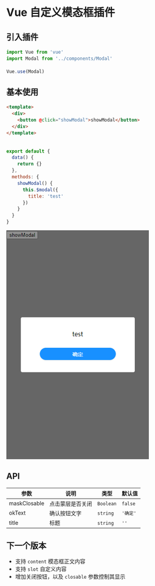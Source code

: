 # Vue 自定义模态框插件

## 引入插件

```js
import Vue from 'vue'
import Modal from '../components/Modal'

Vue.use(Modal)
```

## 基本使用

```html
<template>
  <div>
    <button @click="showModal">showModal</button>
  </div>
</template>
```

```js

export default {
  data() {
    return {}
  },
  methods: {
    showModal() {
      this.$modal({
        title: 'test'
      })
    }
  }
}
```

![img](./docs/images/img.png)

## API
| 参数 | 说明 | 类型 | 默认值 |
| -- | -- | -- | -- |
| maskClosable | 点击蒙层是否关闭 | `Boolean` | `false` |
| okText | 确认按钮文字 | `string` | `'确定'` |
| title | 标题 | `string` | `''` |

## 下一个版本

* 支持 `content` 模态框正文内容
* 支持 `slot` 自定义内容
* 增加关闭按钮，以及 `closable` 参数控制其显示
